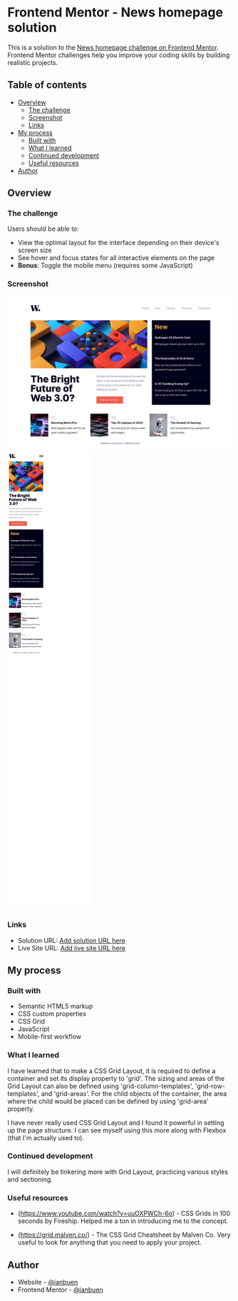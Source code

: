 # Frontend Mentor - News homepage solution

This is a solution to the [News homepage challenge on Frontend Mentor](https://www.frontendmentor.io/challenges/news-homepage-H6SWTa1MFl). Frontend Mentor challenges help you improve your coding skills by building realistic projects. 

## Table of contents

- [Overview](#overview)
  - [The challenge](#the-challenge)
  - [Screenshot](#screenshot)
  - [Links](#links)
- [My process](#my-process)
  - [Built with](#built-with)
  - [What I learned](#what-i-learned)
  - [Continued development](#continued-development)
  - [Useful resources](#useful-resources)
- [Author](#author) 

## Overview

### The challenge

Users should be able to:

- View the optimal layout for the interface depending on their device's screen size
- See hover and focus states for all interactive elements on the page
- **Bonus**: Toggle the mobile menu (requires some JavaScript)

### Screenshot

![](./screenshot.png)
![](./screenshot-2.png) 

### Links

- Solution URL: [Add solution URL here](https://your-solution-url.com)
- Live Site URL: [Add live site URL here](https://your-live-site-url.com)

## My process

### Built with

- Semantic HTML5 markup
- CSS custom properties
- CSS Grid
- JavaScript
- Mobile-first workflow 

### What I learned

I have learned that to make a CSS Grid Layout, it is required to define a container and set its display property to 'grid'. The sizing and areas of the Grid Layout can also be defined using 'grid-column-templates', 'grid-row-templates', and 'grid-areas'. For the child objects of the container, the area where the child would be placed can be defined by using 'grid-area' property.

I have never really used CSS Grid Layout and I found it powerful in setting up the page structure. I can see myself using this more along with Flexbox (that I'm actually used to).

### Continued development

I will definitely be tinkering more with Grid Layout, practicing various styles and sectioning.

### Useful resources

- (https://www.youtube.com/watch?v=uuOXPWCh-6o) - CSS Grids in 100 seconds by Fireship. Helped me a ton in introducing me to the concept.

- (https://grid.malven.co/) - The CSS Grid Cheatsheet by Malven Co. Very useful to look for anything that you need to apply your project. 

## Author

- Website - [@ianbuen](https://github.com/ianbuen)
- Frontend Mentor - [@ianbuen](https://www.frontendmentor.io/profile/ianbuen) 
